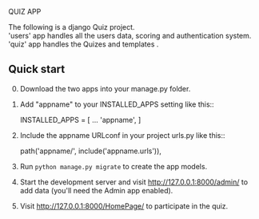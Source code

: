 QUIZ APP

The following is a django Quiz project.  
'users' app handles all the users data, scoring and authentication system.   
'quiz' app handles the Quizes and templates .  

Quick start
-----------
0. Download the two apps into your manage.py folder.

1. Add "appname" to your INSTALLED_APPS setting like this::

    INSTALLED_APPS = [
        ...
        'appname',
    ]

2. Include the appname URLconf in your project urls.py like this::

    path('appname/', include('appname.urls')),

3. Run `python manage.py migrate` to create the app models.

4. Start the development server and visit http://127.0.0.1:8000/admin/
   to add data (you'll need the Admin app enabled).

5. Visit http://127.0.0.1:8000/HomePage/ to participate in the quiz.

